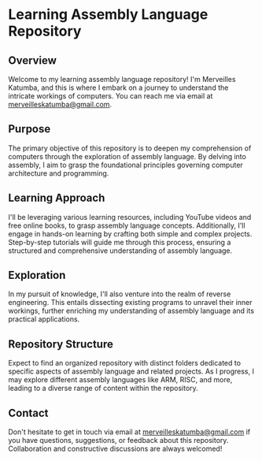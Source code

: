# Learning Assembly Language Repository

## Overview
Welcome to my learning assembly language repository! I'm Merveilles Katumba, and this is where I embark on a journey to understand the intricate workings of computers. You can reach me via email at [merveilleskatumba@gmail.com](mailto:merveilleskatumba@gmail.com).

## Purpose
The primary objective of this repository is to deepen my comprehension of computers through the exploration of assembly language. By delving into assembly, I aim to grasp the foundational principles governing computer architecture and programming.

## Learning Approach
I'll be leveraging various learning resources, including YouTube videos and free online books, to grasp assembly language concepts. Additionally, I'll engage in hands-on learning by crafting both simple and complex projects. Step-by-step tutorials will guide me through this process, ensuring a structured and comprehensive understanding of assembly language.

## Exploration
In my pursuit of knowledge, I'll also venture into the realm of reverse engineering. This entails dissecting existing programs to unravel their inner workings, further enriching my understanding of assembly language and its practical applications.

## Repository Structure
Expect to find an organized repository with distinct folders dedicated to specific aspects of assembly language and related projects. As I progress, I may explore different assembly languages like ARM, RISC, and more, leading to a diverse range of content within the repository.

## Contact
Don't hesitate to get in touch via email at [merveilleskatumba@gmail.com](mailto:merveilleskatumba@gmail.com) if you have questions, suggestions, or feedback about this repository. Collaboration and constructive discussions are always welcomed!

